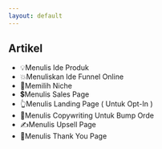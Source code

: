 ```yaml
---
layout: default
---
```


## Artikel

- 💡Menulis Ide Produk
- 💥Menuliskan Ide Funnel Online
- 🎯Memilih Niche
- 💲Menulis Sales Page
- 👆Menulis Landing Page ( Untuk Opt-In )
- 🛒Menulis Copywriting Untuk Bump Orde
- ✍️Menulis Upsell Page
- 🙏Menulis Thank You Page
